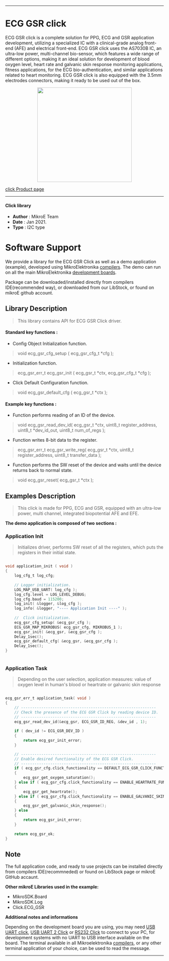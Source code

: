 
---
# ECG GSR click

ECG GSR click is a complete solution for PPG, ECG and GSR application development, utilizing a specialized IC with a clinical-grade analog front-end (AFE) and electrical front-end. ECG GSR click uses the AS7030B IC, an ultra-low power, multi-channel bio-sensor, which features a wide range of different options, making it an ideal solution for development of blood oxygen level, heart rate and galvanic skin response monitoring applications, fitness applications, for the ECG bio-authentication, and similar applications related to heart monitoring. ECG GSR click is also equipped with the 3.5mm electrodes connectors, making it ready to be used out of the box.

<p align="center">
  <img src="https://download.mikroe.com/images/click_for_ide/ecg_gsr_click.png" height=300px>
</p>

[click Product page](https://www.mikroe.com/ecg-gsr-click)

---


#### Click library 

- **Author**        : MikroE Team
- **Date**          : Jan 2021.
- **Type**          : I2C type


# Software Support

We provide a library for the ECG GSR Click 
as well as a demo application (example), developed using MikroElektronika 
[compilers](https://shop.mikroe.com/compilers). 
The demo can run on all the main MikroElektronika [development boards](https://shop.mikroe.com/development-boards).

Package can be downloaded/installed directly from compilers IDE(recommended way), or downloaded from our LibStock, or found on mikroE github account. 

## Library Description

> This library contains API for ECG GSR Click driver.

#### Standard key functions :

- Config Object Initialization function.
> void ecg_gsr_cfg_setup ( ecg_gsr_cfg_t *cfg ); 
 
- Initialization function.
> ecg_gsr_err_t ecg_gsr_init ( ecg_gsr_t *ctx, ecg_gsr_cfg_t *cfg );

- Click Default Configuration function.
> void ecg_gsr_default_cfg ( ecg_gsr_t *ctx );


#### Example key functions :

- Function performs reading of an ID of the device.
> void ecg_gsr_read_dev_id( ecg_gsr_t *ctx, uint8_t register_address, uint8_t *dev_id_out, uint8_t num_of_regs );
 
- Function writes 8-bit data to the register.
> ecg_gsr_err_t ecg_gsr_write_reg( ecg_gsr_t *ctx, uint8_t register_address, uint8_t transfer_data );

- Function performs the SW reset of the device and waits until the device returns back to normal state.
> void ecg_gsr_reset( ecg_gsr_t *ctx );

## Examples Description

> This click is made for PPG, ECG and GSR,
> equipped with an ultra-low power, multi channel, integrated biopotential AFE and EFE.

**The demo application is composed of two sections :**

### Application Init

> Initializes driver, performs SW reset of all the registers, which puts the registers in their initial state.

```c

void application_init ( void )
{
    log_cfg_t log_cfg;
    
    // Logger initialization.
    LOG_MAP_USB_UART( log_cfg );
    log_cfg.level = LOG_LEVEL_DEBUG;
    log_cfg.baud = 115200;
    log_init( &logger, &log_cfg );
    log_info( &logger, "---- Application Init ----" );
    
    //  Click initialization.
    ecg_gsr_cfg_setup( &ecg_gsr_cfg );
    ECG_GSR_MAP_MIKROBUS( ecg_gsr_cfg, MIKROBUS_1 );
    ecg_gsr_init( &ecg_gsr, &ecg_gsr_cfg );
    Delay_1sec();
    ecg_gsr_default_cfg( &ecg_gsr, &ecg_gsr_cfg );
    Delay_1sec();
}
  
```

### Application Task

> Depending on the user selection, application measures:
> value of oxygen level in human's blood or
> heartrate or
> galvanic skin response

```c

ecg_gsr_err_t application_task( void )
{
    // ------------------------------------------------------------
    // Check the presence of the ECG GSR Click by reading device ID.
    // ------------------------------------------------------------
    ecg_gsr_read_dev_id(&ecg_gsr, ECG_GSR_ID_REG, &dev_id , 1);
    
    if ( dev_id != ECG_GSR_DEV_ID )
    {
        return ecg_gsr_init_error;
    }

    // ------------------------------------------------------------
    // Enable desired functionality of the ECG GSR Click.
    // ------------------------------------------------------------
    if ( ecg_gsr_cfg.click_functionality == DEFAULT_ECG_GSR_CLICK_FUNCTIONALITY )
    {
        ecg_gsr_get_oxygen_saturation();
    } else if ( ecg_gsr_cfg.click_functionality == ENABLE_HEARTRATE_FUNCTIONALITY )
    {
        ecg_gsr_get_heartrate();
    } else if ( ecg_gsr_cfg.click_functionality == ENABLE_GALVANIC_SKIN_RESPONSE_FUNCTIONALITY )
    {
        ecg_gsr_get_galvanic_skin_response();
    } else
    {
        return ecg_gsr_init_error;
    }
    
    return ecg_gsr_ok;
}

```

## Note

The full application code, and ready to use projects can be  installed directly from compilers IDE(recommneded) or found on LibStock page or mikroE GitHub accaunt.

**Other mikroE Libraries used in the example:** 

- MikroSDK.Board
- MikroSDK.Log
- Click.ECG_GSR

**Additional notes and informations**

Depending on the development board you are using, you may need 
[USB UART click](https://shop.mikroe.com/usb-uart-click), 
[USB UART 2 Click](https://shop.mikroe.com/usb-uart-2-click) or 
[RS232 Click](https://shop.mikroe.com/rs232-click) to connect to your PC, for 
development systems with no UART to USB interface available on the board. The 
terminal available in all Mikroelektronika 
[compilers](https://shop.mikroe.com/compilers), or any other terminal application 
of your choice, can be used to read the message.



---
